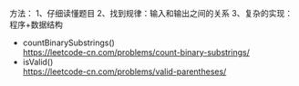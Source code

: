 方法：
1、仔细读懂题目
2、找到规律：输入和输出之间的关系
3、复杂的实现：程序+数据结构


* countBinarySubstrings()   
https://leetcode-cn.com/problems/count-binary-substrings/
* isValid()  
https://leetcode-cn.com/problems/valid-parentheses/


